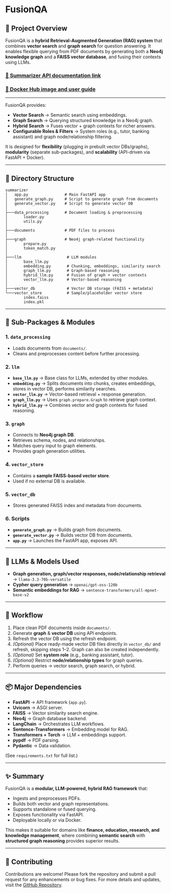 # FusionQA

## 🚀 Project Overview
FusionQA is a **hybrid Retrieval-Augmented Generation (RAG) system** that combines **vector search** and **graph search** for question answering. It enables flexible querying from PDF documents by generating both a **Neo4j knowledge graph** and a **FAISS vector database**, and fusing their contexts using LLMs.

### [🔗 Summarizer API documentation link](https://tuhindutta.github.io/FusionQA/api_doc.html)
### [🔗 Docker Hub image and user guide](https://hub.docker.com/r/tkdutta/fusion-qa)

---
FusionQA provides:

* **Vector Search** → Semantic search using embeddings.
* **Graph Search** → Querying structured knowledge in a Neo4j graph.
* **Hybrid Search** → Fuses vector + graph contexts for richer answers.
* **Configurable Roles & Filters** → System roles (e.g., tutor, banking assistant) and graph node/relationship filtering.

It is designed for **flexibility** (plugging in prebuilt vector DBs/graphs), **modularity** (separate sub-packages), and **scalability** (API-driven via FastAPI + Docker).

---

## 📂 Directory Structure

```
summarizer
│   app.py                # Main FastAPI app
│   generate_graph.py     # Script to generate graph from documents
│   generate_vector.py    # Script to generate vector DB
│
├───data_processing       # Document loading & preprocessing
│       loader.py
│       utils.py
│
├───documents             # PDF files to process
│
├───graph                 # Neo4j graph-related functionality
│       prepare.py
│       token_match.py
│
├───llm                    # LLM modules
│       base_llm.py
│       embedding.py       # Chunking, embeddings, similarity search
│       graph_llm.py       # Graph-based reasoning
│       hybrid_llm.py      # Fusion of graph + vector contexts
│       vector_llm.py      # Vector-based reasoning
│
├───vector_db              # Vector DB storage (FAISS + metadata)
└───vector_store           # Sample/placeholder vector store
        index.faiss
        index.pkl
```

---

## 🧩 Sub-Packages & Modules

### 1. `data_processing`

* Loads documents from `documents/`.
* Cleans and preprocesses content before further processing.

### 2. `llm`

* **`base_llm.py`** → Base class for LLMs, extended by other modules.
* **`embedding.py`** → Splits documents into chunks, creates embeddings, stores in vector DB, performs similarity searches.
* **`vector_llm.py`** → Vector-based retrieval + response generation.
* **`graph_llm.py`** → Uses `graph.prepare.Graph` to retrieve graph context.
* **`hybrid_llm.py`** → Combines vector and graph contexts for fused reasoning.

### 3. `graph`

* Connects to **Neo4j graph DB**.
* Retrieves schema, nodes, and relationships.
* Matches query input to graph elements.
* Provides graph generation utilities.

### 4. `vector_store`

* Contains a **sample FAISS-based vector store**.
* Used if no external DB is available.

### 5. `vector_db`

* Stores generated FAISS index and metadata from documents.

### 6. Scripts

* **`generate_graph.py`** → Builds graph from documents.
* **`generate_vector.py`** → Builds vector DB from documents.
* **`app.py`** → Launches the FastAPI app, exposes API.

---

## 🔎 LLMs & Models Used

* **Graph generation, graph/vector responses, node/relationship retrieval** → `llama-3.3-70b-versatile`
* **Cypher query generation** → `openai/gpt-oss-120b`
* **Semantic embeddings for RAG** → `sentence-transformers/all-mpnet-base-v2`

---

## 🔄 Workflow

1. Place clean PDF documents inside `documents/`.
2. Generate **graph** & **vector DB** using API endpoints.
3. Refresh the vector DB using the refresh endpoint.
4. *(Optional)* Place ready-made vector DB files directly in `vector_db/` and refresh, skipping steps 1–2. Graph can also be created independently.
5. *(Optional)* Set **system role** (e.g., banking assistant, tutor).
6. *(Optional)* Restrict **node/relationship types** for graph queries.
7. Perform queries → vector search, graph search, or hybrid.

---

## 📦 Major Dependencies

* **FastAPI** → API framework (`app.py`).
* **Uvicorn** → ASGI server.
* **FAISS** → Vector similarity search engine.
* **Neo4j** → Graph database backend.
* **LangChain** → Orchestrates LLM workflows.
* **Sentence-Transformers** → Embedding model for RAG.
* **Transformers + Torch** → LLM + embeddings support.
* **pypdf** → PDF parsing.
* **Pydantic** → Data validation.

(See `requirements.txt` for full list.)

---

## ✨ Summary

FusionQA is a **modular, LLM-powered, hybrid RAG framework** that:

* Ingests and preprocesses PDFs.
* Builds both vector and graph representations.
* Supports standalone or fused querying.
* Exposes functionality via FastAPI.
* Deployable locally or via Docker.

This makes it suitable for domains like **finance, education, research, and knowledge management**, where combining **semantic search** with **structured graph reasoning** provides superior results.

---

## 🤝 Contributing
Contributions are welcome! Please fork the repository and submit a pull request for any enhancements or bug fixes. For more details and updates, visit the [GitHub Repository](https://github.com/tuhindutta/FusionQA).
